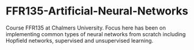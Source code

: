# FFR135-Artificial-Neural-Networks
Course FFR135 at Chalmers University. Focus here has been on implementing common types of neural networks from scratch including Hopfield networks, supervised and unsupervised learning.
